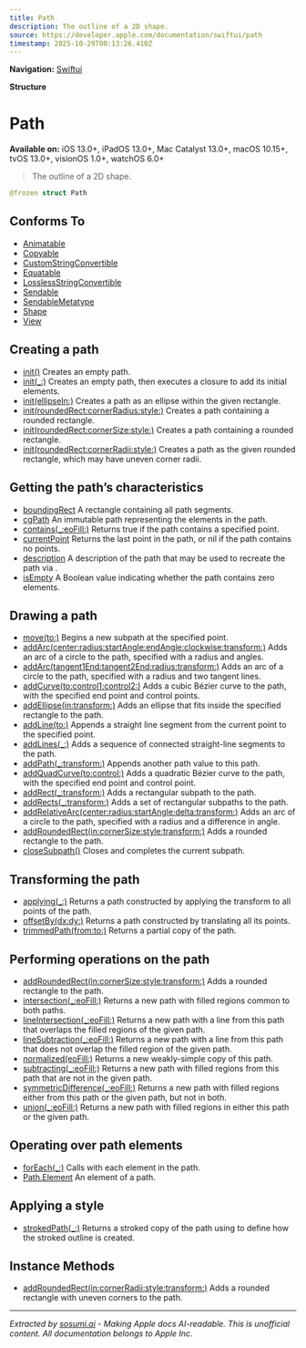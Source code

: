 ```yaml
---
title: Path
description: The outline of a 2D shape.
source: https://developer.apple.com/documentation/swiftui/path
timestamp: 2025-10-29T00:13:26.410Z
---
```


**Navigation:** [Swiftui](/documentation/swiftui)

**Structure**

# Path

**Available on:** iOS 13.0+, iPadOS 13.0+, Mac Catalyst 13.0+, macOS 10.15+, tvOS 13.0+, visionOS 1.0+, watchOS 6.0+

> The outline of a 2D shape.

```swift
@frozen struct Path
```

## Conforms To

- [Animatable](/documentation/swiftui/animatable)
- [Copyable](/documentation/Swift/Copyable)
- [CustomStringConvertible](/documentation/Swift/CustomStringConvertible)
- [Equatable](/documentation/Swift/Equatable)
- [LosslessStringConvertible](/documentation/Swift/LosslessStringConvertible)
- [Sendable](/documentation/Swift/Sendable)
- [SendableMetatype](/documentation/Swift/SendableMetatype)
- [Shape](/documentation/swiftui/shape)
- [View](/documentation/swiftui/view)

## Creating a path

- [init()](/documentation/swiftui/path/init()) Creates an empty path.
- [init(_:)](/documentation/swiftui/path/init(_:)) Creates an empty path, then executes a closure to add its initial elements.
- [init(ellipseIn:)](/documentation/swiftui/path/init(ellipsein:)) Creates a path as an ellipse within the given rectangle.
- [init(roundedRect:cornerRadius:style:)](/documentation/swiftui/path/init(roundedrect:cornerradius:style:)) Creates a path containing a rounded rectangle.
- [init(roundedRect:cornerSize:style:)](/documentation/swiftui/path/init(roundedrect:cornersize:style:)) Creates a path containing a rounded rectangle.
- [init(roundedRect:cornerRadii:style:)](/documentation/swiftui/path/init(roundedrect:cornerradii:style:)) Creates a path as the given rounded rectangle, which may have uneven corner radii.

## Getting the path’s characteristics

- [boundingRect](/documentation/swiftui/path/boundingrect) A rectangle containing all path segments.
- [cgPath](/documentation/swiftui/path/cgpath) An immutable path representing the elements in the path.
- [contains(_:eoFill:)](/documentation/swiftui/path/contains(_:eofill:)) Returns true if the path contains a specified point.
- [currentPoint](/documentation/swiftui/path/currentpoint) Returns the last point in the path, or nil if the path contains no points.
- [description](/documentation/swiftui/path/description) A description of the path that may be used to recreate the path via .
- [isEmpty](/documentation/swiftui/path/isempty) A Boolean value indicating whether the path contains zero elements.

## Drawing a path

- [move(to:)](/documentation/swiftui/path/move(to:)) Begins a new subpath at the specified point.
- [addArc(center:radius:startAngle:endAngle:clockwise:transform:)](/documentation/swiftui/path/addarc(center:radius:startangle:endangle:clockwise:transform:)) Adds an arc of a circle to the path, specified with a radius and angles.
- [addArc(tangent1End:tangent2End:radius:transform:)](/documentation/swiftui/path/addarc(tangent1end:tangent2end:radius:transform:)) Adds an arc of a circle to the path, specified with a radius and two tangent lines.
- [addCurve(to:control1:control2:)](/documentation/swiftui/path/addcurve(to:control1:control2:)) Adds a cubic Bézier curve to the path, with the specified end point and control points.
- [addEllipse(in:transform:)](/documentation/swiftui/path/addellipse(in:transform:)) Adds an ellipse that fits inside the specified rectangle to the path.
- [addLine(to:)](/documentation/swiftui/path/addline(to:)) Appends a straight line segment from the current point to the specified point.
- [addLines(_:)](/documentation/swiftui/path/addlines(_:)) Adds a sequence of connected straight-line segments to the path.
- [addPath(_:transform:)](/documentation/swiftui/path/addpath(_:transform:)) Appends another path value to this path.
- [addQuadCurve(to:control:)](/documentation/swiftui/path/addquadcurve(to:control:)) Adds a quadratic Bézier curve to the path, with the specified end point and control point.
- [addRect(_:transform:)](/documentation/swiftui/path/addrect(_:transform:)) Adds a rectangular subpath to the path.
- [addRects(_:transform:)](/documentation/swiftui/path/addrects(_:transform:)) Adds a set of rectangular subpaths to the path.
- [addRelativeArc(center:radius:startAngle:delta:transform:)](/documentation/swiftui/path/addrelativearc(center:radius:startangle:delta:transform:)) Adds an arc of a circle to the path, specified with a radius and a difference in angle.
- [addRoundedRect(in:cornerSize:style:transform:)](/documentation/swiftui/path/addroundedrect(in:cornersize:style:transform:)) Adds a rounded rectangle to the path.
- [closeSubpath()](/documentation/swiftui/path/closesubpath()) Closes and completes the current subpath.

## Transforming the path

- [applying(_:)](/documentation/swiftui/path/applying(_:)) Returns a path constructed by applying the transform to all points of the path.
- [offsetBy(dx:dy:)](/documentation/swiftui/path/offsetby(dx:dy:)) Returns a path constructed by translating all its points.
- [trimmedPath(from:to:)](/documentation/swiftui/path/trimmedpath(from:to:)) Returns a partial copy of the path.

## Performing operations on the path

- [addRoundedRect(in:cornerSize:style:transform:)](/documentation/swiftui/path/addroundedrect(in:cornersize:style:transform:)) Adds a rounded rectangle to the path.
- [intersection(_:eoFill:)](/documentation/swiftui/path/intersection(_:eofill:)) Returns a new path with filled regions common to both paths.
- [lineIntersection(_:eoFill:)](/documentation/swiftui/path/lineintersection(_:eofill:)) Returns a new path with a line from this path that overlaps the filled regions of the given path.
- [lineSubtraction(_:eoFill:)](/documentation/swiftui/path/linesubtraction(_:eofill:)) Returns a new path with a line from this path that does not overlap the filled region of the given path.
- [normalized(eoFill:)](/documentation/swiftui/path/normalized(eofill:)) Returns a new weakly-simple copy of this path.
- [subtracting(_:eoFill:)](/documentation/swiftui/path/subtracting(_:eofill:)) Returns a new path with filled regions from this path that are not in the given path.
- [symmetricDifference(_:eoFill:)](/documentation/swiftui/path/symmetricdifference(_:eofill:)) Returns a new path with filled regions either from this path or the given path, but not in both.
- [union(_:eoFill:)](/documentation/swiftui/path/union(_:eofill:)) Returns a new path with filled regions in either this path or the given path.

## Operating over path elements

- [forEach(_:)](/documentation/swiftui/path/foreach(_:)) Calls  with each element in the path.
- [Path.Element](/documentation/swiftui/path/element) An element of a path.

## Applying a style

- [strokedPath(_:)](/documentation/swiftui/path/strokedpath(_:)) Returns a stroked copy of the path using  to define how the stroked outline is created.

## Instance Methods

- [addRoundedRect(in:cornerRadii:style:transform:)](/documentation/swiftui/path/addroundedrect(in:cornerradii:style:transform:)) Adds a rounded rectangle with uneven corners to the path.

---

*Extracted by [sosumi.ai](https://sosumi.ai) - Making Apple docs AI-readable.*
*This is unofficial content. All documentation belongs to Apple Inc.*
